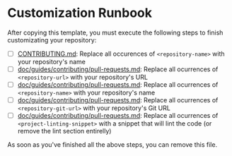 # Customization Runbook

After copying this template, you must execute the following steps to finish customizating your repository:

* [ ] [CONTRIBUTING.md][contribting]: Replace all occurences of `<repository-name>` with your repository's name
* [ ] [doc/guides/contributing/pull-requests.md][pull-requests-doc]: Replace all ocurrences of `<repository-url>` with your repository's URL
* [ ] [doc/guides/contributing/pull-requests.md][pull-requests-doc]: Replace all ocurrences of `<repository-name>` with your repository's name
* [ ] [doc/guides/contributing/pull-requests.md][pull-requests-doc]: Replace all ocurrences of `<repository-git-url>` with your repository's Git URL
* [ ] [doc/guides/contributing/pull-requests.md][pull-requests-doc]: Replace all ocurrences of `<project-linting-snippet>` with a snippet that will lint the code (or remove the lint section entirelly)

As soon as you've finished all the above steps, you can remove this file.

[contribting]: CONTRIBUTING.md
[pull-requests-doc]: ./doc/guides/contributing/pull-requests.md